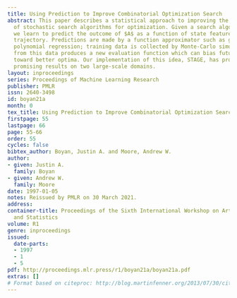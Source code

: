 ```yaml
---
title: Using Prediction to Improve Combinatorial Optimization Search
abstract: This paper describes a statistical approach to improving the performance
  of stochastic search algorithms for optimization. Given a search algorithm $A$,
  we learn to predict the outcome of $A$ as a function of state features along a search
  trajectory. Predictions are made by a function approximator such as global or locally-weighted
  polynomial regression; training data is collected by Monte-Carlo simulation. Extrapolating
  from this data produces a new evaluation function which can bias future search trajectories
  toward better optima. Our implementation of this idea, STAGE, has produced very
  promising results on two large-scale domains.
layout: inproceedings
series: Proceedings of Machine Learning Research
publisher: PMLR
issn: 2640-3498
id: boyan21a
month: 0
tex_title: Using Prediction to Improve Combinatorial Optimization Search
firstpage: 55
lastpage: 66
page: 55-66
order: 55
cycles: false
bibtex_author: Boyan, Justin A. and Moore, Andrew W.
author:
- given: Justin A.
  family: Boyan
- given: Andrew W.
  family: Moore
date: 1997-01-05
notes: Reissued by PMLR on 30 March 2021.
address:
container-title: Proceedings of the Sixth International Workshop on Artificial Intelligence
  and Statistics
volume: R1
genre: inproceedings
issued:
  date-parts:
  - 1997
  - 1
  - 5
pdf: http://proceedings.mlr.press/r1/boyan21a/boyan21a.pdf
extras: []
# Format based on citeproc: http://blog.martinfenner.org/2013/07/30/citeproc-yaml-for-bibliographies/
---
```


